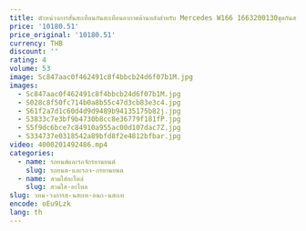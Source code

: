 ```yaml
---
title: ตัวหน่วงการสั่นสะเทือนกันสะเทือนอากาศด้านหลังสำหรับ Mercedes W166 1663200130ชุดกันสะเทือนตัวหน่วงการสั่นสะเทือน
price: '10180.51'
price_original: '10180.51'
currency: THB
discount: ''
rating: 4
volume: 53
image: Sc847aac0f462491c8f4bbcb24d6f07b1M.jpg
images:
  - Sc847aac0f462491c8f4bbcb24d6f07b1M.jpg
  - S028c8f50fc714b0a8b55c47d3cb83e3c4.jpg
  - S61f2a7d1c60d4d9d9489b94135175b82j.jpg
  - S3833c7e3bf9b4730b8cc8e36779f181fP.jpg
  - S5f9dc6bce7c84910a955ac00d107dac7Z.jpg
  - S334737e0318542a89bfd8f2e4812bfbar.jpg
video: 4000201492486.mp4
categories:
  - name: รถยนต์และรถจักรยานยนต์
    slug: รถยนต-และรถจ-กรยานยนต
  - name: สวมใส่อะไหล่
    slug: สวมใส-อะไหล
slug: วหน-วงการส-นสะเท-อนก-นสะเท
encode: oEu9Lzk
lang: th
---
```

  